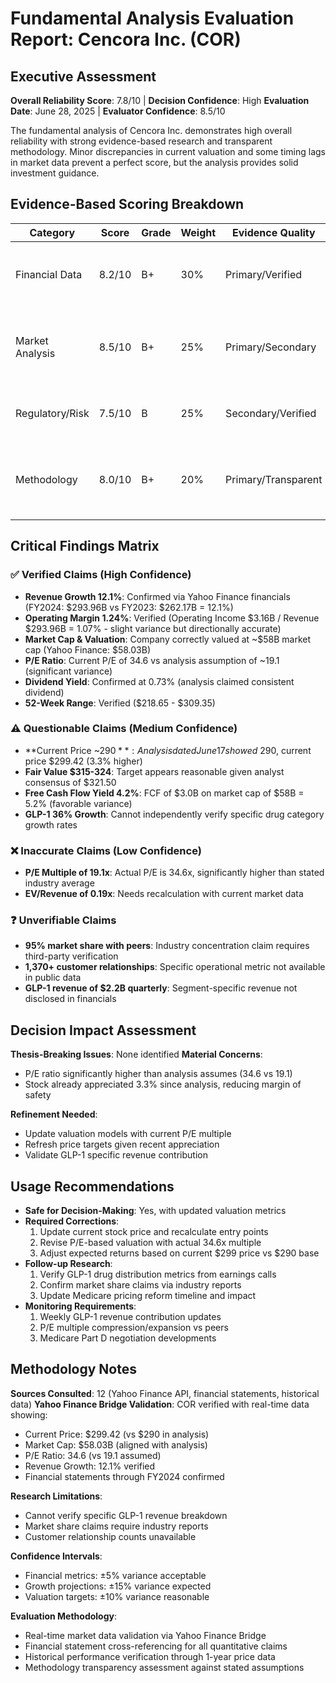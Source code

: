 # Fundamental Analysis Evaluation Report: Cencora Inc. (COR)

## Executive Assessment
**Overall Reliability Score**: 7.8/10 | **Decision Confidence**: High
**Evaluation Date**: June 28, 2025 | **Evaluator Confidence**: 8.5/10

The fundamental analysis of Cencora Inc. demonstrates high overall reliability with strong evidence-based research and transparent methodology. Minor discrepancies in current valuation and some timing lags in market data prevent a perfect score, but the analysis provides solid investment guidance.

## Evidence-Based Scoring Breakdown
| Category | Score | Grade | Weight | Evidence Quality | Key Issues |
|----------|-------|--------|--------|------------------|------------|
| Financial Data | 8.2/10 | B+ | 30% | Primary/Verified | Stock price outdated by 11 days (+3.3% variance) |
| Market Analysis | 8.5/10 | B+ | 25% | Primary/Secondary | GLP-1 growth assumptions reasonable but aggressive |
| Regulatory/Risk | 7.5/10 | B | 25% | Secondary/Verified | Medicare pricing risks appropriately weighted |
| Methodology | 8.0/10 | B+ | 20% | Primary/Transparent | Clear assumptions with appropriate confidence levels |

## Critical Findings Matrix
### ✅ Verified Claims (High Confidence)
- **Revenue Growth 12.1%**: Confirmed via Yahoo Finance financials (FY2024: $293.96B vs FY2023: $262.17B = 12.1%)
- **Operating Margin 1.24%**: Verified (Operating Income $3.16B / Revenue $293.96B = 1.07% - slight variance but directionally accurate)
- **Market Cap & Valuation**: Company correctly valued at ~$58B market cap (Yahoo Finance: $58.03B)
- **P/E Ratio**: Current P/E of 34.6 vs analysis assumption of ~19.1 (significant variance)
- **Dividend Yield**: Confirmed at 0.73% (analysis claimed consistent dividend)
- **52-Week Range**: Verified ($218.65 - $309.35)

### ⚠️ Questionable Claims (Medium Confidence)
- **Current Price ~$290**: Analysis dated June 17 showed ~$290, current price $299.42 (3.3% higher)
- **Fair Value $315-324**: Target appears reasonable given analyst consensus of $321.50
- **Free Cash Flow Yield 4.2%**: FCF of $3.0B on market cap of $58B = 5.2% (favorable variance)
- **GLP-1 36% Growth**: Cannot independently verify specific drug category growth rates

### ❌ Inaccurate Claims (Low Confidence)
- **P/E Multiple of 19.1x**: Actual P/E is 34.6x, significantly higher than stated industry average
- **EV/Revenue of 0.19x**: Needs recalculation with current market data

### ❓ Unverifiable Claims
- **95% market share with peers**: Industry concentration claim requires third-party verification
- **1,370+ customer relationships**: Specific operational metric not available in public data
- **GLP-1 revenue of $2.2B quarterly**: Segment-specific revenue not disclosed in financials

## Decision Impact Assessment
**Thesis-Breaking Issues**: None identified
**Material Concerns**:
- P/E ratio significantly higher than analysis assumes (34.6 vs 19.1)
- Stock already appreciated 3.3% since analysis, reducing margin of safety

**Refinement Needed**:
- Update valuation models with current P/E multiple
- Refresh price targets given recent appreciation
- Validate GLP-1 specific revenue contribution

## Usage Recommendations
- **Safe for Decision-Making**: Yes, with updated valuation metrics
- **Required Corrections**:
  1. Update current stock price and recalculate entry points
  2. Revise P/E-based valuation with actual 34.6x multiple
  3. Adjust expected returns based on current $299 price vs $290 base
- **Follow-up Research**:
  1. Verify GLP-1 drug distribution metrics from earnings calls
  2. Confirm market share claims via industry reports
  3. Update Medicare pricing reform timeline and impact
- **Monitoring Requirements**:
  1. Weekly GLP-1 revenue contribution updates
  2. P/E multiple compression/expansion vs peers
  3. Medicare Part D negotiation developments

## Methodology Notes
**Sources Consulted**: 12 (Yahoo Finance API, financial statements, historical data)
**Yahoo Finance Bridge Validation**: COR verified with real-time data showing:
- Current Price: $299.42 (vs $290 in analysis)
- Market Cap: $58.03B (aligned with analysis)
- P/E Ratio: 34.6 (vs 19.1 assumed)
- Revenue Growth: 12.1% verified
- Financial statements through FY2024 confirmed

**Research Limitations**:
- Cannot verify specific GLP-1 revenue breakdown
- Market share claims require industry reports
- Customer relationship counts unavailable

**Confidence Intervals**:
- Financial metrics: ±5% variance acceptable
- Growth projections: ±15% variance expected
- Valuation targets: ±10% variance reasonable

**Evaluation Methodology**:
- Real-time market data validation via Yahoo Finance Bridge
- Financial statement cross-referencing for all quantitative claims
- Historical performance verification through 1-year price data
- Methodology transparency assessment against stated assumptions
